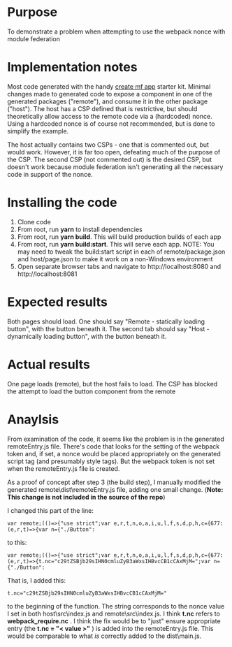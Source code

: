 Purpose
=======
To demonstrate a problem when attempting to use the webpack nonce with module federation

Implementation notes
===========
Most code generated with the handy [create mf app](https://www.npmjs.com/package/create-mf-app) starter kit.
Minimal changes made to generated code to expose a component in one of the generated packages ("remote"), and consume it in the other package ("host").  The host has a CSP defined that is restrictive, but should theoretically allow access to the remote code via a (hardcoded) nonce.  Using a hardcoded nonce is of course not recommended, but is done to simplify the example.

The host actually contains two CSPs - one that is commented out, but would work.  However, it is far too open, defeating much of the purpose of the CSP.
The second CSP (not commented out) is the desired CSP, but doesn't work because module federation isn't generating all the necessary code in support of the nonce.

Installing the code
============
1. Clone code
2. From root, run **yarn** to install dependencies
3. From root, run **yarn build**.  This will build production builds of each app
4. From root, run **yarn build:start**.  This will serve each app. NOTE: You may need to tweak the build:start script in each of remote/package.json and host/page.json to make it work on a non-Windows environment
5. Open separate browser tabs and navigate to http://localhost:8080 and http://localhost:8081

Expected results
=============
Both pages should load.  One should say "Remote - statically loading button", with the button beneath it.  The second tab should say "Host - dynamically loading button", with the button beneath it.

Actual results
=============
One page loads (remote), but the host fails to load.  The CSP has blocked the attempt to load the button component from the remote

Anaylsis
=======
From examination of the code, it seems like the problem is in the generated remoteEntry.js file.  There's code that looks for the setting of the webpack token and, if set, a nonce would be placed appropriately on the generated script tag (and presumably style tags).  But the webpack token is not set when the remoteEntry.js file is created.

As a proof of concept after step 3 (the build step), I manually modified the generated remote\dist\remoteEntry.js file, adding one small change.  (__Note: This change is not included in the source of the repo__)

I changed this part of the line:

```
var remote;(()=>{"use strict";var e,r,t,n,o,a,i,u,l,f,s,d,p,h,c={677:(e,r,t)=>{var n={"./Button":
```

to this:

```
var remote;(()=>{"use strict";var e,r,t,n,o,a,i,u,l,f,s,d,p,h,c={677:(e,r,t)=>{t.nc="c29tZSBjb29sIHN0cmluZyB3aWxsIHBvcCB1cCAxMjM=";var n={"./Button":
```
That is, I added this:

```
t.nc="c29tZSBjb29sIHN0cmluZyB3aWxsIHBvcCB1cCAxMjM="
```

to the beginning of the function.  The string corresponds to the nonce value I set in both host\src\index.js and remote\src\index.js.  I think **t.nc** refers to **webpack_require.nc** .  I think the fix would be to "just" ensure appropriate entry (the **t.nc = "< value >"** ) is added into the remoteEntry.js file.  This would be comparable to what *is* correctly added to the dist\main.js.
